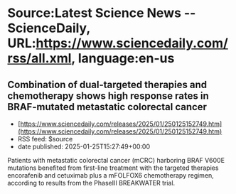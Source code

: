 # Source:Latest Science News -- ScienceDaily, URL:https://www.sciencedaily.com/rss/all.xml, language:en-us

## Combination of dual-targeted therapies and chemotherapy shows high response rates in BRAF-mutated metastatic colorectal cancer
 - [https://www.sciencedaily.com/releases/2025/01/250125152749.htm](https://www.sciencedaily.com/releases/2025/01/250125152749.htm)
 - RSS feed: $source
 - date published: 2025-01-25T15:27:49+00:00

Patients with metastatic colorectal cancer (mCRC) harboring BRAF V600E mutations benefited from first-line treatment with the targeted therapies encorafenib and cetuximab plus a mFOLFOX6 chemotherapy regimen, according to results from the PhaseIII BREAKWATER trial.


